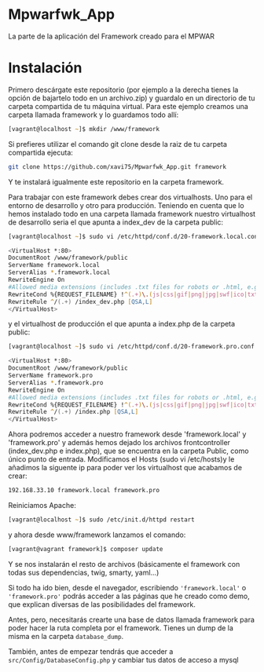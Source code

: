 # Mpwarfwk_App #
La parte de la aplicación del Framework creado para el MPWAR

# Instalación #

Primero descárgate este repositorio (por ejemplo a la derecha tienes la opción de bajartelo todo en un archivo.zip) y guardalo en un directorio de tu carpeta compartida de tu máquina virtual.
Para este ejemplo creamos una carpeta llamada framework y lo guardamos todo allí:

```zsh
[vagrant@localhost ~]$ mkdir /www/framework
```
Si prefieres utilizar el comando git clone desde la raiz de tu carpeta compartida ejecuta:

```zsh
git clone https://github.com/xavi75/Mpwarfwk_App.git framework
```
Y te instalará igualmente este repositorio en la carpeta framework.

Para trabajar con este framework debes crear dos virtualhosts. Uno para el entorno de desarrollo y otro para producción.
Teniendo en cuenta que lo hemos instalado todo en una carpeta llamada framework nuestro virtualhost de desarrollo seria el que apunta a index_dev de la carpeta public:

```zsh
[vagrant@localhost ~]$ sudo vi /etc/httpd/conf.d/20-framework.local.conf
```

```zsh
<VirtualHost *:80>
DocumentRoot /www/framework/public
ServerName framework.local
ServerAlias *.framework.local
RewriteEngine On
#Allowed media extensions (includes .txt files for robots or .html, e.g: Google hosted HTMLs):
RewriteCond %{REQUEST_FILENAME} !^(.+)\.(js|css|gif|png|jpg|swf|ico|txt|html)$
RewriteRule ^/(.+) /index_dev.php [QSA,L]
</VirtualHost>
```

y el virtualhost de producción el que apunta a index.php de la carpeta public:

```zsh
[vagrant@localhost ~]$ sudo vi /etc/httpd/conf.d/20-framework.pro.conf
```

```zsh
<VirtualHost *:80>
DocumentRoot /www/framework/public
ServerName framework.pro
ServerAlias *.framework.pro
RewriteEngine On
#Allowed media extensions (includes .txt files for robots or .html, e.g: Google hosted HTMLs):
RewriteCond %{REQUEST_FILENAME} !^(.+)\.(js|css|gif|png|jpg|swf|ico|txt|html)$
RewriteRule ^/(.+) /index.php [QSA,L]
</VirtualHost>
```

Ahora podremos acceder a nuestro framework desde 'framework.local' y 'framework.pro' y además hemos dejado los archivos frontcontroller (index_dev.php e index.php), que se encuentra en la carpeta Public, como único punto de entrada.
Modificamos el Hosts (sudo vi /etc/hosts)y le añadimos la siguente ip para poder ver los virtualhost que acabamos de crear:

```zsh
192.168.33.10 framework.local framework.pro
```

Reiniciamos Apache:
```zsh
[vagrant@localhost ~]$ sudo /etc/init.d/httpd restart
```

y ahora desde www/framework lanzamos el comando:

```zsh
[vagrant@vagrant framework]$ composer update
```

Y se nos instalarán el resto de archivos (básicamente el framework con todas sus dependencias, twig, smarty, yaml...)

Si todo ha ido bien, desde el navegador, escribiendo ```'framework.local'``` o ```'framework.pro'``` podrás acceder a las páginas que he creado como demo, que explican diversas de las posibilidades del framework.

Antes, pero, necesitarás crearte una base de datos llamada framework para poder hacer la ruta completa por el framework. Tienes un dump de la misma en la carpeta ```database_dump```.

También, antes de empezar tendrás que acceder a ```src/Config/DatabaseConfig.php``` y cambiar tus datos de acceso a mysql
